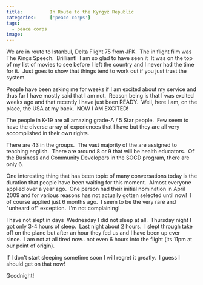 ```yaml
---
title:			In Route to the Kyrgyz Republic
categories:		['peace corps']
tags:
  - peace corps
image:			
---
```


We are in route to Istanbul, Delta Flight 75 from JFK.  The in flight film was The Kings Speech.  Brilliant!  I am so glad to have seen it  It was on the top of my list of movies to see before I left the country and I never had the time for it.  Just goes to show that things tend to work out if you just trust the system.

People have been asking me for weeks if I am excited about my service and thus far I have mostly said that I am not.  Reason being is that I was excited weeks ago and that recently I have just been READY.  Well, here I am, on the place, the USA at my back.  NOW I AM EXCITED!

The people in K-19 are all amazing grade-A / 5 Star people.  Few seem to have the diverse array of experiences that I have but they are all very accomplished in their own rights.

There are 43 in the groups.  The vast majority of the are assigned to teaching english.  There are around 8 or 9 that will be health educators.  Of the Business and Community Developers in the SOCD program, there are only 6.

One interesting thing that has been topic of many conversations today is the duration that people have been waiting for this moment.  Almost everyone applied over a year ago.  One person had their initial nomination in April 2009 and for various reasons has not actually gotten selected until now!  I of course applied just 6 months ago.  I seem to be the very rare and "unheard of" exception.  I'm not complaining!

I have not slept in days  Wednesday I did not sleep at all.  Thursday night I got only 3-4 hours of sleep.  Last night about 2 hours.  I slept through take off on the plane but after an hour they fed us and I have been up ever since.  I am not at all tired now.. not even 6 hours into the flight (its 11pm at our point of origin).

If I don't start sleeping sometime soon I will regret it greatly.  I guess I should get on that now!

Goodnight!
